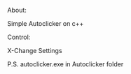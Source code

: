 About:

Simple Autoclicker on c++

Control:

X-Change Settings

P.S. autoclicker.exe in Autoclicker folder
